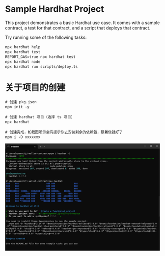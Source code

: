 # Sample Hardhat Project

This project demonstrates a basic Hardhat use case. It comes with a sample contract, a test for that contract, and a script that deploys that contract.

Try running some of the following tasks:

```shell
npx hardhat help
npx hardhat test
REPORT_GAS=true npx hardhat test
npx hardhat node
npx hardhat run scripts/deploy.ts
```

# 关于项目的创建

```shell
# 创建 pkg.json
npm init -y

# 创建 hardhat 项目（选择 ts 项目）
npx hardhat

# 创建完成，如截图所示会有提示你去安装剩余的依赖包，跟着做就好了
npm i -D xxxxxxx
```

![](./document/project-create.jpg)